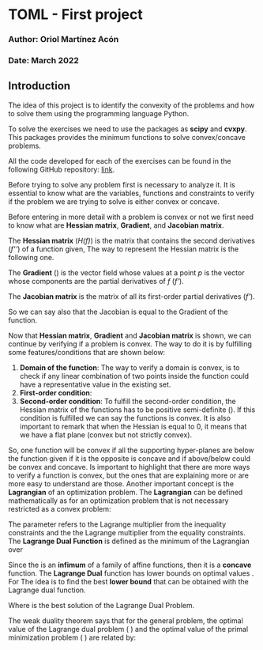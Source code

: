 # TOML - First project
### Author: Oriol Martínez Acón
### Date: March 2022

<!-- ADD EQUATIONS -->

## Introduction
The idea of this project is to identify the convexity of the problems and how to solve them using the programming language Python.

To solve the exercises we need to use the packages as **scipy** and **cvxpy**. This packages provides the minimum functions to solve convex/concave problems.

All the code developed for each of the exercises can be found in the following GitHub repository: [link](https://github.com/oriolmartinezac/TOML-Labs/tree/main/project-1). 

Before trying to solve any problem first is necessary to analyze it. It is essential to know what are the variables, functions and constraints to verify if the problem we are trying to solve is either convex or concave.

Before entering in more detail with a problem is convex or not we first need to know what are **Hessian matrix**, **Gradient**, and **Jacobian matrix**.

The **Hessian matrix** (*H(f)*) is the matrix that contains the second derivatives (*f''*) of a function given,  The way to represent the Hessian matrix is the following one.
<!--TODO: Equation -->

The **Gradient** (<!--TODO $\nabla f$ -->) is the vector field whose values at a point $p$ is the vector whose components are the partial derivatives of *f* (*f'*).
<!--TODO: Equation -->

The **Jacobian matrix** is the matrix of all its first-order partial derivatives (*f'*).
<!--TODO: Equation -->
So we can say also that the Jacobian is equal to the Gradient of the function.
<!--TODO: Equation -->

Now that **Hessian matrix**, **Gradient** and **Jacobian matrix** is shown, we can continue by verifying if a problem is convex. 
The way to do it is by fulfilling some features/conditions that are shown below:

1. **Domain of the function**: The way to verify a domain is convex, is to check if any linear combination of two points inside the function could have a representative value in the existing set. <!-- TODO: Equation -->
2. **First-order condition**: <!--TODO: Equations --> 
3. **Second-order condition**: To fulfill the second-order condition, the Hessian matrix of the functions has to be positive semi-definite (<!-- TODO: $H \geq 0$-->). If this condition is fulfilled we can say the functions is convex. It is also important to remark that when the Hessian is equal to 0, it means that we have a flat plane (convex but not strictly convex).

So, one function will be convex if all the supporting hyper-planes are below the function given if it is the opposite is concave and if above/below could be convex and concave.
Is important to highlight that there are more ways to verify a function is convex, but the ones that are explaining more or are more easy to understand are those.
Another important concept is the **Lagrangian** of an optimization problem. The **Lagrangian** can be defined mathematically as for an optimization problem that is not necessary restricted as a convex problem:
<!-- TODO: Equation -->
The parameter <!-- TODO: Equation $\lambda_i$ --> refers to the Lagrange multiplier from the inequality constraints and the <!-- TODO: $\nu_i$ --> the Lagrange multiplier from the equality constraints.
The **Lagrange Dual Function** is defined as the minimum of the Lagrangian over <!--TODO: Equations $\lambda \in \mathbb{R}^m$ and $\nu \in \mathbb{R}^p$.-->
<!-- TODO: Equation -->
Since the <!-- TODO: Equation $q(\lambda,\nu)$ --> is an **infimum** of a family of affine functions, then it is a **concave** function. The **Lagrange Dual** function has lower bounds on optimal values <!-- TODO:($P^*$)-->.
For <!-- TODO: Equation $\lambda \geq 0$ and any $\nu -> q(\lambda) \leq p^*$.-->
The idea is to find the best **lower bound** that can be obtained with the Lagrange dual function.
<!-- TODO: Equation -->
Where <!-- TODO: Equation $d^*$ --> is the best solution of the Lagrange Dual Problem.
<!-- TODO: Equation -->
The weak duality theorem says that for the general problem, the optimal value of the Lagrange dual problem ( <!-- TODO: Equation $d^*$ -->) and the optimal value of the primal minimization problem ( <!-- TODO: Equation $p^*$ -->) are related by:
<!-- TODO: Equation -->